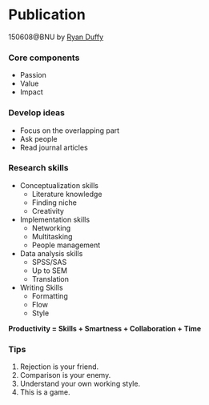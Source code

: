 # Publication

150608@BNU by [Ryan Duffy](http://www.drryanduffy.com/)

### Core components

- Passion
- Value
- Impact

### Develop ideas
- Focus on the overlapping part
- Ask people
- Read journal articles  

### Research skills

- Conceptualization skills
    - Literature knowledge
    - Finding niche
    - Creativity
- Implementation skills
    - Networking
    - Multitasking
    - People management
- Data analysis skills
    - SPSS/SAS
    - Up to SEM
    - Translation
- Writing Skills
    - Formatting
    - Flow
    - Style
    

**Productivity = Skills + Smartness + Collaboration + Time**

### Tips
1. Rejection is your friend.
2. Comparison is your enemy.
3. Understand your own working style.
4. This is a game.

